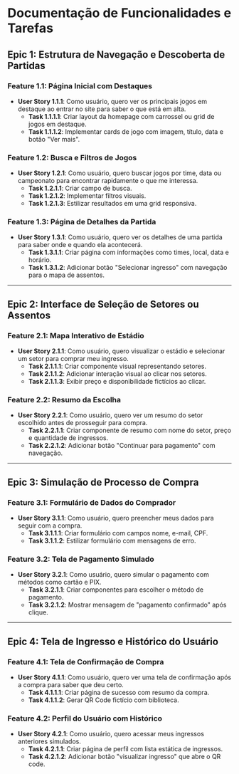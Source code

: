 # Documentação de Funcionalidades e Tarefas

## Epic 1: Estrutura de Navegação e Descoberta de Partidas

### Feature 1.1: Página Inicial com Destaques
- **User Story 1.1.1**: Como usuário, quero ver os principais jogos em destaque ao entrar no site para saber o que está em alta.
  - **Task 1.1.1.1**: Criar layout da homepage com carrossel ou grid de jogos em destaque.
  - **Task 1.1.1.2**: Implementar cards de jogo com imagem, título, data e botão "Ver mais".

### Feature 1.2: Busca e Filtros de Jogos
- **User Story 1.2.1**: Como usuário, quero buscar jogos por time, data ou campeonato para encontrar rapidamente o que me interessa.
  - **Task 1.2.1.1**: Criar campo de busca.
  - **Task 1.2.1.2**: Implementar filtros visuais.
  - **Task 1.2.1.3**: Estilizar resultados em uma grid responsiva.

### Feature 1.3: Página de Detalhes da Partida
- **User Story 1.3.1**: Como usuário, quero ver os detalhes de uma partida para saber onde e quando ela acontecerá.
  - **Task 1.3.1.1**: Criar página com informações como times, local, data e horário.
  - **Task 1.3.1.2**: Adicionar botão "Selecionar ingresso" com navegação para o mapa de assentos.

---

## Epic 2: Interface de Seleção de Setores ou Assentos

### Feature 2.1: Mapa Interativo de Estádio
- **User Story 2.1.1**: Como usuário, quero visualizar o estádio e selecionar um setor para comprar meu ingresso.
  - **Task 2.1.1.1**: Criar componente visual representando setores.
  - **Task 2.1.1.2**: Adicionar interação visual ao clicar nos setores.
  - **Task 2.1.1.3**: Exibir preço e disponibilidade fictícios ao clicar.

### Feature 2.2: Resumo da Escolha
- **User Story 2.2.1**: Como usuário, quero ver um resumo do setor escolhido antes de prosseguir para compra.
  - **Task 2.2.1.1**: Criar componente de resumo com nome do setor, preço e quantidade de ingressos.
  - **Task 2.2.1.2**: Adicionar botão "Continuar para pagamento" com navegação.

---

## Epic 3: Simulação de Processo de Compra

### Feature 3.1: Formulário de Dados do Comprador
- **User Story 3.1.1**: Como usuário, quero preencher meus dados para seguir com a compra.
  - **Task 3.1.1.1**: Criar formulário com campos nome, e-mail, CPF.
  - **Task 3.1.1.2**: Estilizar formulário com mensagens de erro.

### Feature 3.2: Tela de Pagamento Simulado
- **User Story 3.2.1**: Como usuário, quero simular o pagamento com métodos como cartão e PIX.
  - **Task 3.2.1.1**: Criar componentes para escolher o método de pagamento.
  - **Task 3.2.1.2**: Mostrar mensagem de "pagamento confirmado" após clique.

---

## Epic 4: Tela de Ingresso e Histórico do Usuário

### Feature 4.1: Tela de Confirmação de Compra
- **User Story 4.1.1**: Como usuário, quero ver uma tela de confirmação após a compra para saber que deu certo.
  - **Task 4.1.1.1**: Criar página de sucesso com resumo da compra.
  - **Task 4.1.1.2**: Gerar QR Code fictício com biblioteca.

### Feature 4.2: Perfil do Usuário com Histórico
- **User Story 4.2.1**: Como usuário, quero acessar meus ingressos anteriores simulados.
  - **Task 4.2.1.1**: Criar página de perfil com lista estática de ingressos.
  - **Task 4.2.1.2**: Adicionar botão "visualizar ingresso" que abre o QR code.
